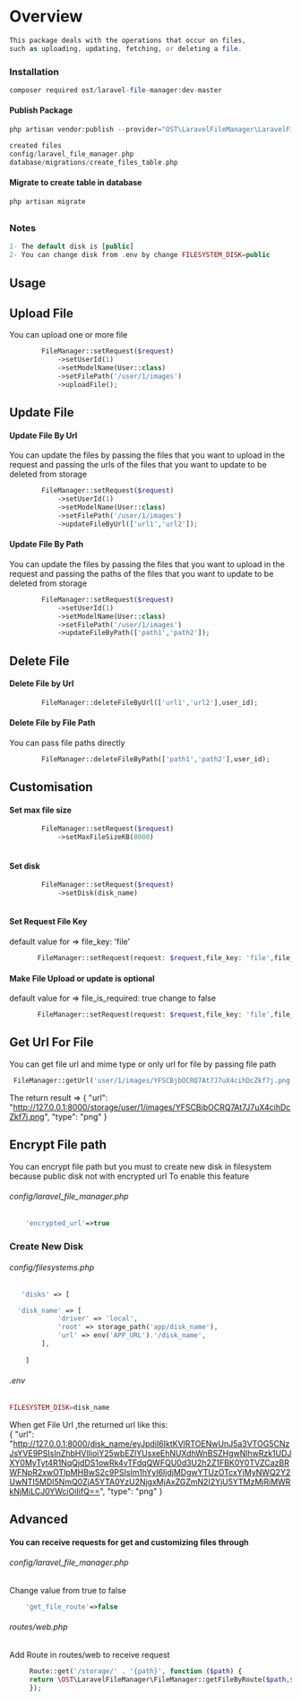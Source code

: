# Overview
```php
This package deals with the operations that occur on files,
such as uploading, updating, fetching, or deleting a file.
```
### Installation
```php
composer required ost/laravel-file-manager:dev-master
```
#### Publish Package
```php
php artisan vendor:publish --provider="OST\LaravelFileManager\LaravelFileManagerServiceProvider"
```
```php
created files 
config/laravel_file_manager.php
database/migrations/create_files_table.php
```
#### Migrate to create table in database
```php
php artisan migrate
```
##
### Notes
```php
1- The default disk is [public]
2- You can change disk from .env by change FILESYSTEM_DISK=public

```

## Usage

## Upload File
You can upload one or more file
```php
        FileManager::setRequest($request)
            ->setUserId(1)
            ->setModelName(User::class)
            ->setFilePath('/user/1/images')
            ->uploadFile();
```

## Update File
#### Update File By Url
You can update the files by passing the files that you want to upload in the request and passing the urls of the files that you want to update to be deleted from storage
```php
        FileManager::setRequest($request)
            ->setUserId(1)
            ->setModelName(User::class)
            ->setFilePath('/user/1/images')
            ->updateFileByUrl(['url1','url2']);
```
#### Update File By Path
You can update the files by passing the files that you want to upload in the request and passing the paths of the files that you want to update to be deleted from storage
```php
        FileManager::setRequest($request)
            ->setUserId(1)
            ->setModelName(User::class)
            ->setFilePath('/user/1/images')
            ->updateFileByPath(['path1','path2']);
```

## Delete File
#### Delete File by Url
```php
        FileManager::deleteFileByUrl(['url1','url2'],user_id);
```
#### Delete File by File Path
You can pass file paths directly
```php
        FileManager::deleteFileByPath(['path1','path2'],user_id);
```


## Customisation
#### Set max file size
```php
        FileManager::setRequest($request)
            ->setMaxFileSizeKB(8000)
           
```
#### Set disk 
```php
        FileManager::setRequest($request)
            ->setDisk(disk_name)
           
```
#### Set Request File Key 
default value for => file_key: 'file'
```php
       FileManager::setRequest(request: $request,file_key: 'file',file_is_required: true)          
```
#### Make File Upload or update is optional
default value for => file_is_required: true change to false
```php
       FileManager::setRequest(request: $request,file_key: 'file',file_is_required: false)          
```


## Get Url For File
You can get file url and mime type or only url for file by passing file path
```php
 FileManager::getUrl('user/1/images/YFSCBjbOCRQ7At7J7uX4cihDcZkf7j.png',true);
```
The return result =>
{
"url": "http://127.0.0.1:8000/storage/user/1/images/YFSCBjbOCRQ7At7J7uX4cihDcZkf7j.png",
"type": "png"
}


## Encrypt File path
You can encrypt file path but you must to create new disk in filesystem because public disk not with encrypted url
To enable this feature 
###### config/laravel_file_manager.php 
```php
    'encrypted_url'=>true
```
### Create New Disk
###### config/filesystems.php 
```php
   'disks' => [

  'disk_name' => [
            'driver' => 'local',
            'root' => storage_path('app/disk_name'),
            'url' => env('APP_URL').'/disk_name',
        ],
        
    ]

```
###### .env
```php
FILESYSTEM_DISK=disk_name
```
When get File Url ,the returned url like this:<br/>
{
"url": "http://127.0.0.1:8000/disk_name/eyJpdiI6IktKVlRTOENwUnJ5a3VTOG5CNzJsYVE9PSIsInZhbHVlIjoiY25wbEZlYUsxeEhNUXdhWnBSZHgwNlhwRzk1UDJXY0MyTyt4R1NqQjdDS1owRk4vTFdqQWFQU0d3U2h2Z1FBK0Y0TVZCazBRWFNpR2xwOTlpMHBwS2c9PSIsIm1hYyI6IjdjMDgwYTUzOTcxYjMyNWQ2Y2UwNTI5MDI5NmQ0ZjA5YTA0YzU2NjgxMjAxZGZmN2I2YjU5YTMzMjRiMWRkNjMiLCJ0YWciOiIifQ==",
"type": "png"
}

## Advanced
#### You can receive requests for get and customizing files through
###### config/laravel_file_manager.php 
Change value from true to false
```php
    'get_file_route'=>false
```
###### routes/web.php 
Add Route in routes/web to receive request
```php
     Route::get('/storage/' . '{path}', function ($path) {
     return \OST\LaravelFileManager\FileManager::getFileByRoute($path,$disk,false)
     });
```
